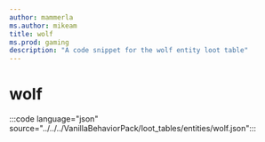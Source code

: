 ```yaml
---
author: mammerla
ms.author: mikeam
title: wolf
ms.prod: gaming
description: "A code snippet for the wolf entity loot table"
---
```


# wolf

:::code language="json" source="../../../VanillaBehaviorPack/loot_tables/entities/wolf.json":::
